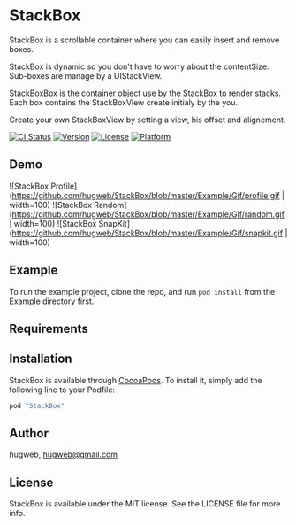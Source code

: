 # StackBox
StackBox is a scrollable container where you can easily insert and remove boxes.

StackBox is dynamic so you don't have to worry about the contentSize. Sub-boxes are manage by a UIStackView.

StackBoxBox is the container object use by the StackBox to render stacks. Each box contains the StackBoxView create initialy by the you.

Create your own StackBoxView by setting a view, his offset and alignement.

[![CI Status](http://img.shields.io/travis/hugweb/StackBox.svg?style=flat)](https://travis-ci.org/hugweb/StackBox)
[![Version](https://img.shields.io/cocoapods/v/StackBox.svg?style=flat)](http://cocoapods.org/pods/StackBox)
[![License](https://img.shields.io/cocoapods/l/StackBox.svg?style=flat)](http://cocoapods.org/pods/StackBox)
[![Platform](https://img.shields.io/cocoapods/p/StackBox.svg?style=flat)](http://cocoapods.org/pods/StackBox)

## Demo
![StackBox Profile](https://github.com/hugweb/StackBox/blob/master/Example/Gif/profile.gif | width=100)
![StackBox Random](https://github.com/hugweb/StackBox/blob/master/Example/Gif/random.gif | width=100)
![StackBox SnapKit](https://github.com/hugweb/StackBox/blob/master/Example/Gif/snapkit.gif | width=100)

## Example

To run the example project, clone the repo, and run `pod install` from the Example directory first.

## Requirements

## Installation

StackBox is available through [CocoaPods](http://cocoapods.org). To install
it, simply add the following line to your Podfile:

```ruby
pod "StackBox"
```

## Author

hugweb, hugweb@gmail.com

## License

StackBox is available under the MIT license. See the LICENSE file for more info.